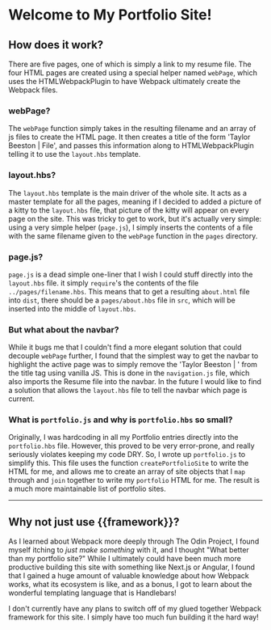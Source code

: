 # Welcome to My Portfolio Site!

## How does it work?

There are five pages, one of which is simply a link to my resume file. The four HTML pages
are created using a special helper named ```webPage```, which uses the HTMLWebpackPlugin to have
Webpack ultimately create the Webpack files.

### webPage?

The ```webPage``` function simply takes in the resulting filename and an array of js files to 
create the HTML page. It then creates a title of the form 'Taylor Beeston | File', and passes
this information along to HTMLWebpackPlugin telling it to use the ```layout.hbs``` template.

### layout.hbs?

The ```layout.hbs``` template is the main driver of the whole site. It acts as a master template
for all the pages, meaning if I decided to added a picture of a kitty to the ```layout.hbs```
file, that picture of the kitty will appear on every page on the site. This was tricky to get
to work, but it's actually very simple: using a very simple helper (```page.js```), I simply
inserts the contents of a file with the same filename given to the ```webPage``` function
in the ```pages``` directory.

### page.js?

```page.js``` is a dead simple one-liner that I wish I could stuff directly into the
```layout.hbs``` file. it simply ```require```'s the contents of the file 
```../pages/filename.hbs```. This means that to get a resulting ```about.html``` file into
```dist```, there should be a ```pages/about.hbs``` file in ```src```, which will be inserted
into the middle of ```layout.hbs```.

### But what about the navbar?

While it bugs me that I couldn't find a more elegant solution that could decouple ```webPage```
further, I found that the simplest way to get the navbar to highlight the active page was
to simply remove the 'Taylor Beeston | ' from the title tag using vanilla JS. This is done
in the ```navigation.js``` file, which also imports the Resume file into the navbar. In the
future I would like to find a solution that allows the ```layout.hbs``` file to tell the
navbar which page is current.

### What is ```portfolio.js``` and why is ```portfolio.hbs``` so small?

Originally, I was hardcoding in all my Portfolio entries directly into the ```portfolio.hbs```
file. However, this proved to be very error-prone, and really seriously violates keeping my
code DRY. So, I wrote up ```portfolio.js``` to simplify this. This file uses the function
```createPortfolioSite``` to write the HTML for me, and allows me to create an array
of site objects that I ```map``` through and ```join``` together to write my ```portfolio```
HTML for me. The result is a much more maintainable list of portfolio sites.

---

## Why not just use {{framework}}?

As I learned about Webpack more deeply through The Odin Project, I found myself itching to
*just make something* with it, and I thought "What better than my portfolio site?" While I
ultimately could have been much more productive building this site with something like Next.js
or Angular, I found that I gained a huge amount of valuable knowledge about how Webpack works,
what its ecosystem is like, and as a bonus, I got to learn about the wonderful templating
language that is Handlebars!

I don't currently have any plans to switch off of my glued together Webpack framework for
this site. I simply have too much fun building it the hard way!

